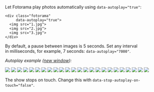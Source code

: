 Let Fotorama play photos automatically using `data-autoplay="true"`:

	<div class="fotorama"
	     data-autoplay="true">
	  <img src="1.jpg">
	  <img src="2.jpg">
	  <img src="3.jpg">
	</div>

By&nbsp;default, a&nbsp;pause between images is&nbsp;5&nbsp;seconds. Set any interval in&nbsp;milliseconds, for example, 7&nbsp;seconds: `data-autoplay="7000"`.

*Autoplay example (<a href="/examples/autoplay.html" target="_blank">new window</a>):*

<div class="fotorama-wrap"><div class="fotorama"
     data-autoplay="true"
     data-width="700"
     data-ratio="3/2"
     data-max-width="100%"
     data-nav="thumbs">
	<a href="http://fotorama.s3.amazonaws.com/i/okonechnikov/1-lo.jpg"><img src="http://fotorama.s3.amazonaws.com/i/okonechnikov/1-thumb.jpg"></a>
	<a href="http://fotorama.s3.amazonaws.com/i/okonechnikov/2-lo.jpg"><img src="http://fotorama.s3.amazonaws.com/i/okonechnikov/2-thumb.jpg"></a>
	<a href="http://fotorama.s3.amazonaws.com/i/okonechnikov/3-lo.jpg"><img src="http://fotorama.s3.amazonaws.com/i/okonechnikov/3-thumb.jpg"></a>
	<a href="http://fotorama.s3.amazonaws.com/i/okonechnikov/4-lo.jpg"><img src="http://fotorama.s3.amazonaws.com/i/okonechnikov/4-thumb.jpg"></a>
	<a href="http://fotorama.s3.amazonaws.com/i/okonechnikov/25-lo.jpg"><img src="http://fotorama.s3.amazonaws.com/i/okonechnikov/25-thumb.jpg"></a>
	<a href="http://fotorama.s3.amazonaws.com/i/okonechnikov/26-lo.jpg"><img src="http://fotorama.s3.amazonaws.com/i/okonechnikov/26-thumb.jpg"></a>
	<a href="http://fotorama.s3.amazonaws.com/i/okonechnikov/27-lo.jpg"><img src="http://fotorama.s3.amazonaws.com/i/okonechnikov/27-thumb.jpg"></a>
	<a href="http://fotorama.s3.amazonaws.com/i/okonechnikov/28-lo.jpg"><img src="http://fotorama.s3.amazonaws.com/i/okonechnikov/28-thumb.jpg"></a>
	<a href="http://fotorama.s3.amazonaws.com/i/okonechnikov/29-lo.jpg"><img src="http://fotorama.s3.amazonaws.com/i/okonechnikov/29-thumb.jpg"></a>
	<a href="http://fotorama.s3.amazonaws.com/i/okonechnikov/30-lo.jpg"><img src="http://fotorama.s3.amazonaws.com/i/okonechnikov/30-thumb.jpg"></a>
	<a href="http://fotorama.s3.amazonaws.com/i/okonechnikov/11-lo.jpg"><img src="http://fotorama.s3.amazonaws.com/i/okonechnikov/11-thumb.jpg"></a>
	<a href="http://fotorama.s3.amazonaws.com/i/okonechnikov/12-lo.jpg"><img src="http://fotorama.s3.amazonaws.com/i/okonechnikov/12-thumb.jpg"></a>
	<a href="http://fotorama.s3.amazonaws.com/i/okonechnikov/13-lo.jpg"><img src="http://fotorama.s3.amazonaws.com/i/okonechnikov/13-thumb.jpg"></a>
	<a href="http://fotorama.s3.amazonaws.com/i/okonechnikov/14-lo.jpg"><img src="http://fotorama.s3.amazonaws.com/i/okonechnikov/14-thumb.jpg"></a>
	<a href="http://fotorama.s3.amazonaws.com/i/okonechnikov/15-lo.jpg"><img src="http://fotorama.s3.amazonaws.com/i/okonechnikov/15-thumb.jpg"></a>
	<a href="http://fotorama.s3.amazonaws.com/i/okonechnikov/16-lo.jpg"><img src="http://fotorama.s3.amazonaws.com/i/okonechnikov/16-thumb.jpg"></a>
	<a href="http://fotorama.s3.amazonaws.com/i/okonechnikov/20-lo.jpg"><img src="http://fotorama.s3.amazonaws.com/i/okonechnikov/20-thumb.jpg"></a>
	<a href="http://fotorama.s3.amazonaws.com/i/okonechnikov/21-lo.jpg"><img src="http://fotorama.s3.amazonaws.com/i/okonechnikov/21-thumb.jpg"></a>
	<a href="http://fotorama.s3.amazonaws.com/i/okonechnikov/22-lo.jpg"><img src="http://fotorama.s3.amazonaws.com/i/okonechnikov/22-thumb.jpg"></a>
	<a href="http://fotorama.s3.amazonaws.com/i/okonechnikov/23-lo.jpg"><img src="http://fotorama.s3.amazonaws.com/i/okonechnikov/23-thumb.jpg"></a>
	<a href="http://fotorama.s3.amazonaws.com/i/okonechnikov/24-lo.jpg"><img src="http://fotorama.s3.amazonaws.com/i/okonechnikov/24-thumb.jpg"></a>
	<a href="http://fotorama.s3.amazonaws.com/i/okonechnikov/17-lo.jpg"><img src="http://fotorama.s3.amazonaws.com/i/okonechnikov/17-thumb.jpg"></a>
	<a href="http://fotorama.s3.amazonaws.com/i/okonechnikov/18-lo.jpg"><img src="http://fotorama.s3.amazonaws.com/i/okonechnikov/18-thumb.jpg"></a>
	<a href="http://fotorama.s3.amazonaws.com/i/okonechnikov/19-lo.jpg"><img src="http://fotorama.s3.amazonaws.com/i/okonechnikov/19-thumb.jpg"></a>
</div></div>

The show stops on&nbsp;touch. Change this with `data-stop-autoplay-on-touch="false"`.